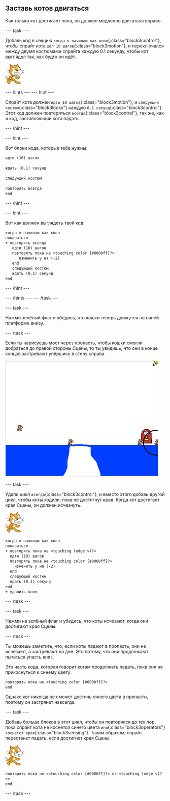 ## Заставь котов двигаться

Как только кот достигает пола, он должен медленно двигаться вправо.

--- task ---

Добавь код в секцию `когда я начинаю как клон`{:class="block3control"}, чтобы спрайт кота `шёл 10 шагов`{:class="block3motion"}, и переключался между двумя костюмами спрайта каждую 0.1 секунду, чтобы кот выглядел так, как будто он идёт.

![Спрайт кота](images/cat-sprite.png)

--- hints ---
 --- hint ---

Спрайт кота должен `идти 10 шагов`{:class="block3motion"}, и `следующий костюм`{:class="block3looks"} каждую `0.1 секунд`{:class="block3control"}. Этот код должен повторяться `всегда`{:class="block3control"}, так же, как и код, заставляющий кота падать.

--- /hint ---

--- hint ---

Вот блоки кода, которые тебе нужны:

```blocks3
идти (10) шагов

ждать (0.1) секунд

следующий костюм

повторять всегда
end
```

--- /hint ---

--- hint ---

Вот как должен выглядеть твой код:

```blocks3
когда я начинаю как клон
показаться
+ повторять всегда 
   идти (10) шагов
   повторять пока не <touching color [#0000ff]?>
      изменить y на (-2)
   end
   следующий костюм
   ждать (0.1) секунд
end
```

--- /hint ---

--- /hints --- --- /task ---

--- task ---

Нажми зелёный флаг и убедись, что кошки теперь движутся по синей платформе внизу.

--- /task ---

Если ты нарисуешь мост через пропасть, чтобы кошки смогли добраться до правой стороны Сцены, то ты увидишь, что они в конце концов застревают упёршись в стену справа.

![Падающие коты на краю](images/flailing-at-edge.png)

--- task ---

Удали цикл `всегда`{:class="block3control"}, и вместо этого добавь другой цикл, чтобы коты ходили, пока не достигнут края. Когда кот достигает края Сцены, он должен исчезнуть.

![Спрайт кота](images/cat-sprite.png)

```blocks3
когда я начинаю как клон
показаться
+ повторять пока не <touching (edge v)?>
  идти (10) шагов
  повторять пока не <touching color [#0000ff]?>
    изменить y на (-2)
  end
  следующий костюм
  ждать (0.1) секунд
end
+ удалить клон
```

--- /task ---

--- task ---

Нажми на зелёный флаг и убедись, что коты исчезают, когда они достигают края Сцены.

--- /task ---

Ты можешь заметить, что, если коты падают в пропасть, они не исчезают, а застревают на дне. Это потому, что они продолжают пытаться упасть вниз.

Это часть кода, которая говорит котам продолжать падать, пока они не прикоснуться к синему цвету:

```blocks3
повторять пока не <touching color [#0000ff]?>
end
```

Однако кот никогда не сможет достичь синего цвета в пропасти, поэтому он застрянет навсегда.

--- task ---

Добавь больше блоков в этот цикл, чтобы он повторялся до тех пор, пока спрайт кота не коснётся синего цвета `или`{:class="block3operators"} `коснется края`{:class="block3sensing"}. Таким образом, спрайт перестанет падать, если достигнет края Сцены.

![Спрайт кота](images/cat-sprite.png)

```blocks3
повторять пока не <<touching color [#0000ff]?> or <touching (edge v)?>>
end
```

--- /task ---